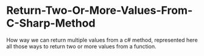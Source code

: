 # Return-Two-Or-More-Values-From-C-Sharp-Method
How way we can return multiple values from a c# method, represented here all those ways to return two or more values from a function.
